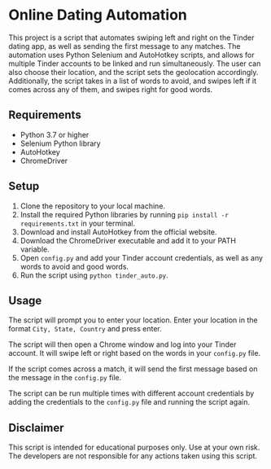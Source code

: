 Online Dating Automation
=====================================================

This project is a script that automates swiping left and right on the Tinder dating app, as well as sending the first message to any matches. The automation uses Python Selenium and AutoHotkey scripts, and allows for multiple Tinder accounts to be linked and run simultaneously. The user can also choose their location, and the script sets the geolocation accordingly. Additionally, the script takes in a list of words to avoid, and swipes left if it comes across any of them, and swipes right for good words.

Requirements
------------

-   Python 3.7 or higher
-   Selenium Python library
-   AutoHotkey
-   ChromeDriver

Setup
-----

1.  Clone the repository to your local machine.
2.  Install the required Python libraries by running `pip install -r requirements.txt` in your terminal.
3.  Download and install AutoHotkey from the official website.
4.  Download the ChromeDriver executable and add it to your PATH variable.
5.  Open `config.py` and add your Tinder account credentials, as well as any words to avoid and good words.
6.  Run the script using `python tinder_auto.py`.

Usage
-----

The script will prompt you to enter your location. Enter your location in the format `City, State, Country` and press enter.

The script will then open a Chrome window and log into your Tinder account. It will swipe left or right based on the words in your `config.py` file.

If the script comes across a match, it will send the first message based on the message in the `config.py` file.

The script can be run multiple times with different account credentials by adding the credentials to the `config.py` file and running the script again.

Disclaimer
----------

This script is intended for educational purposes only. Use at your own risk. The developers are not responsible for any actions taken using this script.
